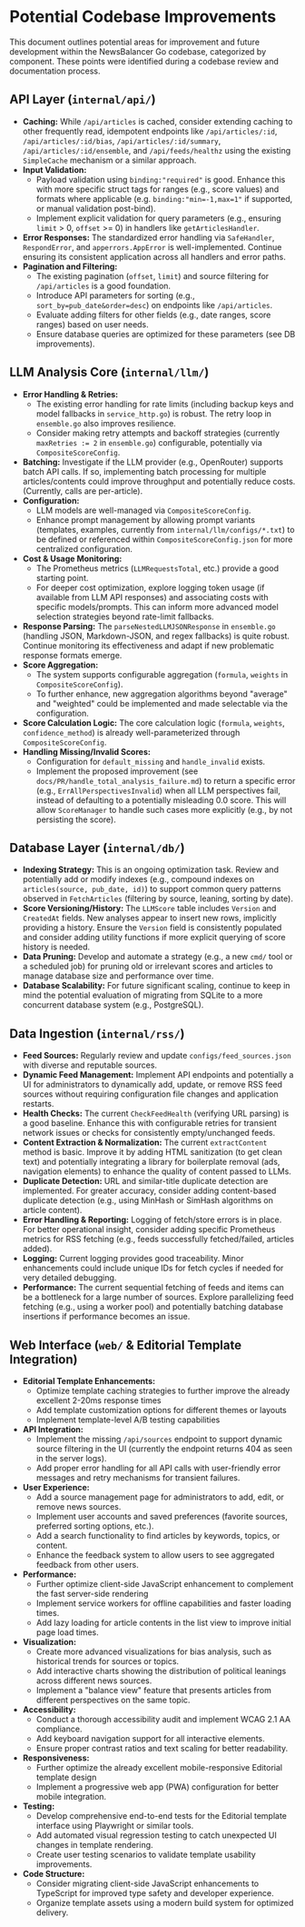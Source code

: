 # Potential Codebase Improvements

This document outlines potential areas for improvement and future development within the NewsBalancer Go codebase, categorized by component. These points were identified during a codebase review and documentation process.

## API Layer (`internal/api/`)

*   **Caching:** While `/api/articles` is cached, consider extending caching to other frequently read, idempotent endpoints like `/api/articles/:id`, `/api/articles/:id/bias`, `/api/articles/:id/summary`, `/api/articles/:id/ensemble`, and `/api/feeds/healthz` using the existing `SimpleCache` mechanism or a similar approach.
*   **Input Validation:**
    *   Payload validation using `binding:"required"` is good. Enhance this with more specific struct tags for ranges (e.g., score values) and formats where applicable (e.g. `binding:"min=-1,max=1"` if supported, or manual validation post-bind).
    *   Implement explicit validation for query parameters (e.g., ensuring `limit` > 0, `offset` >= 0) in handlers like `getArticlesHandler`.
*   **Error Responses:** The standardized error handling via `SafeHandler`, `RespondError`, and `apperrors.AppError` is well-implemented. Continue ensuring its consistent application across all handlers and error paths.
*   **Pagination and Filtering:**
    *   The existing pagination (`offset`, `limit`) and source filtering for `/api/articles` is a good foundation.
    *   Introduce API parameters for sorting (e.g., `sort_by=pub_date&order=desc`) on endpoints like `/api/articles`.
    *   Evaluate adding filters for other fields (e.g., date ranges, score ranges) based on user needs.
    *   Ensure database queries are optimized for these parameters (see DB improvements).

## LLM Analysis Core (`internal/llm/`)

*   **Error Handling & Retries:**
    *   The existing error handling for rate limits (including backup keys and model fallbacks in `service_http.go`) is robust. The retry loop in `ensemble.go` also improves resilience.
    *   Consider making retry attempts and backoff strategies (currently `maxRetries := 2` in `ensemble.go`) configurable, potentially via `CompositeScoreConfig`.
*   **Batching:** Investigate if the LLM provider (e.g., OpenRouter) supports batch API calls. If so, implementing batch processing for multiple articles/contents could improve throughput and potentially reduce costs. (Currently, calls are per-article).
*   **Configuration:**
    *   LLM models are well-managed via `CompositeScoreConfig`.
    *   Enhance prompt management by allowing prompt variants (templates, examples, currently from `internal/llm/configs/*.txt`) to be defined or referenced within `CompositeScoreConfig.json` for more centralized configuration.
*   **Cost & Usage Monitoring:**
    *   The Prometheus metrics (`LLMRequestsTotal`, etc.) provide a good starting point.
    *   For deeper cost optimization, explore logging token usage (if available from LLM API responses) and associating costs with specific models/prompts. This can inform more advanced model selection strategies beyond rate-limit fallbacks.
*   **Response Parsing:** The `parseNestedLLMJSONResponse` in `ensemble.go` (handling JSON, Markdown-JSON, and regex fallbacks) is quite robust. Continue monitoring its effectiveness and adapt if new problematic response formats emerge.
*   **Score Aggregation:**
    *   The system supports configurable aggregation (`formula`, `weights` in `CompositeScoreConfig`).
    *   To further enhance, new aggregation algorithms beyond "average" and "weighted" could be implemented and made selectable via the configuration.
*   **Score Calculation Logic:** The core calculation logic (`formula`, `weights`, `confidence_method`) is already well-parameterized through `CompositeScoreConfig`.
*   **Handling Missing/Invalid Scores:**
    *   Configuration for `default_missing` and `handle_invalid` exists.
    *   Implement the proposed improvement (see `docs/PR/handle_total_analysis_failure.md`) to return a specific error (e.g., `ErrAllPerspectivesInvalid`) when all LLM perspectives fail, instead of defaulting to a potentially misleading 0.0 score. This will allow `ScoreManager` to handle such cases more explicitly (e.g., by not persisting the score).

## Database Layer (`internal/db/`)

*   **Indexing Strategy:** This is an ongoing optimization task. Review and potentially add or modify indexes (e.g., compound indexes on `articles(source, pub_date, id)`) to support common query patterns observed in `FetchArticles` (filtering by source, leaning, sorting by date).
*   **Score Versioning/History:** The `LLMScore` table includes `Version` and `CreatedAt` fields. New analyses appear to insert new rows, implicitly providing a history. Ensure the `Version` field is consistently populated and consider adding utility functions if more explicit querying of score history is needed.
*   **Data Pruning:** Develop and automate a strategy (e.g., a new `cmd/` tool or a scheduled job) for pruning old or irrelevant scores and articles to manage database size and performance over time.
*   **Database Scalability:** For future significant scaling, continue to keep in mind the potential evaluation of migrating from SQLite to a more concurrent database system (e.g., PostgreSQL).

## Data Ingestion (`internal/rss/`)

*   **Feed Sources:** Regularly review and update `configs/feed_sources.json` with diverse and reputable sources.
*   **Dynamic Feed Management:** Implement API endpoints and potentially a UI for administrators to dynamically add, update, or remove RSS feed sources without requiring configuration file changes and application restarts.
*   **Health Checks:** The current `CheckFeedHealth` (verifying URL parsing) is a good baseline. Enhance this with configurable retries for transient network issues or checks for consistently empty/unchanged feeds.
*   **Content Extraction & Normalization:** The current `extractContent` method is basic. Improve it by adding HTML sanitization (to get clean text) and potentially integrating a library for boilerplate removal (ads, navigation elements) to enhance the quality of content passed to LLMs.
*   **Duplicate Detection:** URL and similar-title duplicate detection are implemented. For greater accuracy, consider adding content-based duplicate detection (e.g., using MinHash or SimHash algorithms on article content).
*   **Error Handling & Reporting:** Logging of fetch/store errors is in place. For better operational insight, consider adding specific Prometheus metrics for RSS fetching (e.g., feeds successfully fetched/failed, articles added).
*   **Logging:** Current logging provides good traceability. Minor enhancements could include unique IDs for fetch cycles if needed for very detailed debugging.
*   **Performance:** The current sequential fetching of feeds and items can be a bottleneck for a large number of sources. Explore parallelizing feed fetching (e.g., using a worker pool) and potentially batching database insertions if performance becomes an issue. 

## Web Interface (`web/` & Editorial Template Integration)

*   **Editorial Template Enhancements:**
    *   Optimize template caching strategies to further improve the already excellent 2-20ms response times
    *   Add template customization options for different themes or layouts
    *   Implement template-level A/B testing capabilities
*   **API Integration:**
    *   Implement the missing `/api/sources` endpoint to support dynamic source filtering in the UI (currently the endpoint returns 404 as seen in the server logs).
    *   Add proper error handling for all API calls with user-friendly error messages and retry mechanisms for transient failures.
*   **User Experience:**
    *   Add a source management page for administrators to add, edit, or remove news sources.
    *   Implement user accounts and saved preferences (favorite sources, preferred sorting options, etc.).
    *   Add a search functionality to find articles by keywords, topics, or content.
    *   Enhance the feedback system to allow users to see aggregated feedback from other users.
*   **Performance:**
    *   Further optimize client-side JavaScript enhancement to complement the fast server-side rendering
    *   Implement service workers for offline capabilities and faster loading times.
    *   Add lazy loading for article contents in the list view to improve initial page load times.
*   **Visualization:**
    *   Create more advanced visualizations for bias analysis, such as historical trends for sources or topics.
    *   Add interactive charts showing the distribution of political leanings across different news sources.
    *   Implement a "balance view" feature that presents articles from different perspectives on the same topic.
*   **Accessibility:**
    *   Conduct a thorough accessibility audit and implement WCAG 2.1 AA compliance.
    *   Add keyboard navigation support for all interactive elements.
    *   Ensure proper contrast ratios and text scaling for better readability.
*   **Responsiveness:**
    *   Further optimize the already excellent mobile-responsive Editorial template design
    *   Implement a progressive web app (PWA) configuration for better mobile integration.
*   **Testing:**
    *   Develop comprehensive end-to-end tests for the Editorial template interface using Playwright or similar tools.
    *   Add automated visual regression testing to catch unexpected UI changes in template rendering.
    *   Create user testing scenarios to validate template usability improvements.
*   **Code Structure:**
    *   Consider migrating client-side JavaScript enhancements to TypeScript for improved type safety and developer experience.
    *   Organize template assets using a modern build system for optimized delivery.